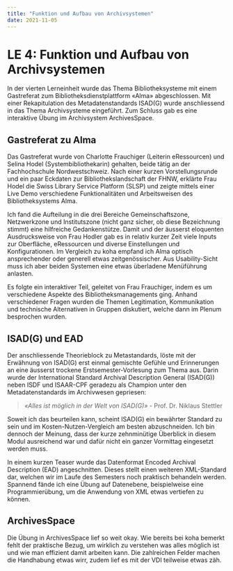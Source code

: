 ```yaml
---
title: "Funktion und Aufbau von Archivsystemen"
date: 2021-11-05
---
```


# LE 4: Funktion und Aufbau von Archivsystemen
In der vierten Lerneinheit wurde das Thema Bibliotheksysteme mit einem Gastreferat zum Bibliotheksdienstplattform «Alma» abgeschlossen. Mit einer Rekapitulation des Metadatenstandards ISAD(G) wurde anschliessend in das Thema Archivsysteme eingeführt. Zum Schluss gab es eine interaktive Übung im Archivsystem ArchivesSpace.

## Gastreferat zu Alma
Das Gastreferat wurde von Charlotte Frauchiger (Leiterin eRessourcen) und Selina Hodel (Systembibliothekarin) gehalten, beide tätig an der Fachhochschule Nordwestschweiz. Nach einer kurzen Vorstellungsrunde und ein paar Eckdaten zur Bibliothekslandschaft der FHNW, erklärte Frau Hodel die Swiss Library Service Platform (SLSP) und zeigte mittels einer Live Demo verschiedene Funktionalitäten und Arbeitsweisen des Bibliotheksystems Alma.

Ich fand die Aufteilung in die drei Bereiche Gemeinschaftszone, Netzwerkzone und Institutszone (nicht ganz sicher, ob diese Bezeichnung stimmt) eine hilfreiche Gedankenstütze. Damit und der äusserst eloquenten Ausdrucksweise von Frau Hodler gab es in relativ kurzer Zeit viele Inputs zur Oberfläche, eRessourcen und diverse Einstellungen und Konfigurationen. Im Vergleich zu koha empfand ich Alma optisch ansprechender oder generell etwas zeitgenössischer. Aus Usability-Sicht muss ich aber beiden Systemen eine etwas überladene Menüführung anlasten.

Es folgte ein interaktiver Teil, geleitet von Frau Frauchiger, indem es um verschiedene Aspekte des Bibliotheksmanagements ging. Anhand verschiedener Fragen wurden die Themen Legitimation, Kommunikation und technische Alternativen in Gruppen diskutiert, welche dann im Plenum besprochen wurden.

## ISAD(G) und EAD
Der anschliessende Theorieblock zu Metastandards, löste mit der Erwähnung von ISAD(G) erst einmal gemischte Gefühle und Erinnerungen an eine äusserst trockene Erstsemester-Vorlesung zum Thema aus. Darin wurde der International Standard Archival Description General (ISAD(G)) neben ISDF und ISAAR-CPF geradezu als Champion unter den Metadatenstandards im Archivwesen gepriesen:

> *«Alles ist möglich in der Welt von ISAD(G)»* \- Prof. Dr. Niklaus Stettler

Soweit ich das beurteilen kann, scheint ISAD(G) ein bewährter Standard zu sein und im Kosten-Nutzen-Vergleich am besten abzuschneiden. Ich bin dennoch der Meinung, dass der kurze zehnminütige Überblick in diesem Modul ausreichend war und dafür nicht ein ganzer Vormittag eingesetzt werden muss. 

In einem kurzen Teaser wurde das Datenformat Encoded Archival Description (EAD) angeschnitten. Dieses stellt einen weiteren XML-Standard dar, welchen wir im Laufe des Semesters noch praktisch behandeln werden. Spannend fände ich eine Übung auf Datenebene, beispielweise eine Programmierübung, um die Anwendung von XML etwas vertiefen zu können.

## ArchivesSpace
Die Übung in ArchivesSpace lief so weit okay. Wie bereits bei koha bemerkt fehlt der praktische Bezug, um wirklich zu verstehen was alles möglich ist und wie man effizient damit arbeiten kann. Die zahlreichen Felder machen die Handhabung etwas wirr, zudem lief es mit der VDI teilweise etwas zäh.
